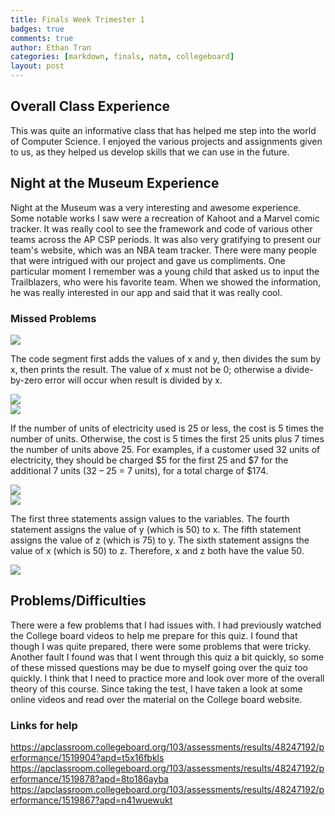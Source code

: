 ```yaml
---
title: Finals Week Trimester 1
badges: true
comments: true
author: Ethan Tran
categories: [markdown, finals, natm, collegeboard]
layout: post
---
```


## Overall Class Experience
This was quite an informative class that has helped me step into the world of Computer Science. I enjoyed the various projects and assignments given to us, as they helped us develop skills that we can use in the future. 

## Night at the Museum Experience
<p>Night at the Museum was a very interesting and awesome experience. Some notable works I saw were a recreation of Kahoot and a Marvel comic tracker. It was really cool to see the framework and code of various other teams across the AP CSP periods. It was also very gratifying to present our team's website, which was an NBA team tracker. There were many people that were intrigued with our project and gave us compliments. One particular moment I remember was a young child that asked us to input the Trailblazers, who were his favorite team. When we showed the information, he was really interested in our app and said that it was really cool.</p>

### Missed Problems
<img src="https://user-images.githubusercontent.com/109186517/200424917-b23e0281-5f39-4d86-b2d2-664fa0e78e3c.png" id="Final1">
<p>The code segment first adds the values of x and y, then divides the sum by x, then prints the result. The value of x must not be 0; otherwise a divide-by-zero error will occur when result is divided by x.</p>
<img src="https://user-images.githubusercontent.com/109186517/200425114-b37524a8-13fc-4720-89c8-50c2fe8e402d.png" id="Final2">
<div></div>

<img src="https://user-images.githubusercontent.com/109186517/200425650-8ed38700-13c8-40d4-898d-c5f4d3a555f9.png" id="Final3">
<p>If the number of units of electricity used is 25 or less, the cost is 5 times the number of units. Otherwise, the cost is 5 times the first 25 units plus 7 times the number of units above 25. For examples, if a customer used 32 units of electricity, they should be charged $5 for the first 25 and $7 for the additional 7 units (32 – 25 = 7 units), for a total charge of $174.</p>
<img src="https://user-images.githubusercontent.com/109186517/200425832-0d8ec683-331d-4f7d-a157-a3fc4b9a53ad.png" id="Final4">
<div></div>

<img src="https://user-images.githubusercontent.com/109186517/200425932-2d8621fe-70bc-424b-be0b-86f15d63542a.png" id="Final5">
<p>The first three statements assign values to the variables. The fourth statement assigns the value of y (which is 50) to x. The fifth statement assigns the value of z (which is 75) to y. The sixth statement assigns the value of x (which is 50) to z. Therefore, x and z both have the value 50.</p>
<img src="https://user-images.githubusercontent.com/109186517/200426030-15b76f41-240a-4142-8a07-e071ec387ce4.png" id="Final6">
<div></div>

## Problems/Difficulties
There were a few problems that I had issues with. I had previously watched the College board videos to help me prepare for this quiz. I found that though I was quite prepared, there were some problems that were tricky. Another fault I found was that I went through this quiz a bit quickly, so some of these missed questions may be due to myself going over the quiz too quickly. I think that I need to practice more and look over more of the overall theory of this course. Since taking the test, I have taken a look at some online videos and read over the material on the College board website. 

### Links for help
https://apclassroom.collegeboard.org/103/assessments/results/48247192/performance/1519904?apd=t5x16fbkls
https://apclassroom.collegeboard.org/103/assessments/results/48247192/performance/1519878?apd=8to186ayba
https://apclassroom.collegeboard.org/103/assessments/results/48247192/performance/1519867?apd=n41wuewukt